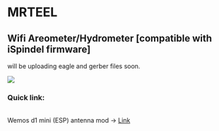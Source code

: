 # MRTEEL
<h2> Wifi Areometer/Hydrometer [compatible with iSpindel firmware] </h2>

will be uploading eagle and gerber files soon.

<img src='https://github.com/tedelm/MRTEEL/blob/master/IMG/PDB_v2.2.PNG'>

<h3>Quick link:</h3> </br>
Wemos d1 mini (ESP) antenna mod -> <a href='https://github.com/tedelm/MRTEEL/blob/master/WemosD1MiniAntennaHack.md'>Link</a>
